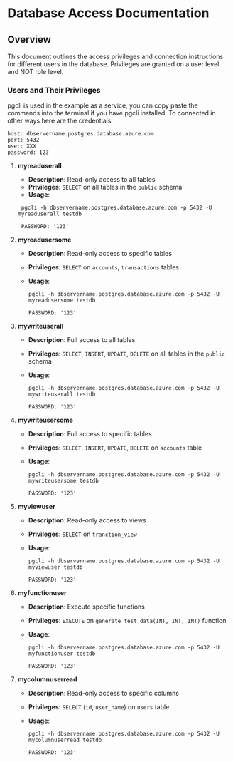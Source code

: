 # Database Access Documentation

## Overview

This document outlines the access privileges and connection instructions for different users in the database. Privileges are granted on a user level and NOT role level.

### Users and Their Privileges

pgcli is used in the example as a service, you can copy paste the commands into the terminal if you have pgcli installed.
To connected in other ways here are the credentials:

```
host: dbservername.postgres.database.azure.com 
port: 5432
user: XXX
password: 123
```


1. **myreaduserall**
   - **Description**: Read-only access to all tables
   - **Privileges**: `SELECT` on all tables in the `public` schema
   - **Usage**:

    ```
     pgcli -h dbservername.postgres.database.azure.com -p 5432 -U myreaduserall testdb
    ```

    ```
     PASSWORD: '123'
    ```


2. **myreadusersome**
   - **Description**: Read-only access to specific tables
   - **Privileges**: `SELECT` on `accounts`, `transactions` tables
   - **Usage**:

     ```
     pgcli -h dbservername.postgres.database.azure.com -p 5432 -U myreadusersome testdb
      ```

      ```
     PASSWORD: '123'
     ```

3. **mywriteuserall**
   - **Description**: Full access to all tables
   - **Privileges**: `SELECT`, `INSERT`, `UPDATE`, `DELETE` on all tables in the `public` schema
   - **Usage**:

     ```
     pgcli -h dbservername.postgres.database.azure.com -p 5432 -U mywriteuserall testdb
      ```

     ```
     PASSWORD: '123'
     ```

4. **mywriteusersome**
   - **Description**: Full access to specific tables
   - **Privileges**: `SELECT`, `INSERT`, `UPDATE`, `DELETE` on `accounts` table
   - **Usage**:

      ```
     pgcli -h dbservername.postgres.database.azure.com -p 5432 -U mywriteusersome testdb
       ```

      ```
     PASSWORD: '123'
      ```

5. **myviewuser**
   - **Description**: Read-only access to views
   - **Privileges**: `SELECT` on `tranction_view`
   - **Usage**:

     ```
     pgcli -h dbservername.postgres.database.azure.com -p 5432 -U myviewuser testdb
     ```

     ```
     PASSWORD: '123'
     ```

6. **myfunctionuser**
   - **Description**: Execute specific functions
   - **Privileges**: `EXECUTE` on `generate_test_data(INT, INT, INT)` function
   - **Usage**:

     ```
     pgcli -h dbservername.postgres.database.azure.com -p 5432 -U myfunctionuser testdb
     ```

     ```
     PASSWORD: '123'
     ```

7. **mycolumnuserread**
   - **Description**: Read-only access to specific columns
   - **Privileges**: `SELECT` (`id`, `user_name`) on `users` table
   - **Usage**:

     ```
     pgcli -h dbservername.postgres.database.azure.com -p 5432 -U mycolumnuserread testdb
     ```

     ```
     PASSWORD: '123'
     ```
